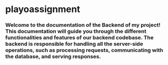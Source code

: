 # playoassignment
<h3>
Welcome to the documentation of the Backend of my project! This documentation will guide you through the different functionalities and features of our backend codebase. The backend is responsible for handling all the server-side operations, such as processing requests, communicating with the database, and serving responses.
<h3>
